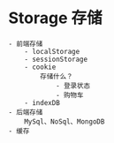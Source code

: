 # Storage 存储
    - 前端存储
        - localStorage
        - sessionStorage
        - cookie
            存储什么？
                - 登录状态
                - 购物车
        - indexDB
    - 后端存储
        MySql、NoSql、MongoDB
    - 缓存